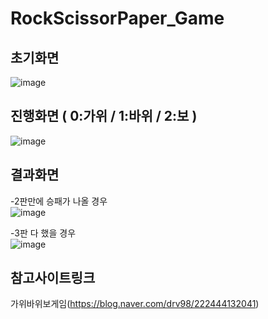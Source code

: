 # RockScissorPaper_Game

## 초기화면
![image](https://user-images.githubusercontent.com/108244911/180695030-05b83050-50be-43df-b9c7-a31ab6d91819.png)


## 진행화면 ( 0:가위 / 1:바위 / 2:보 )
![image](https://user-images.githubusercontent.com/108244911/180695098-69b7b3f8-ce5d-4ade-b3ef-f74754e57ec7.png)


## 결과화면
-2판만에 승패가 나올 경우 </br>
![image](https://user-images.githubusercontent.com/108244911/180694904-9b353844-69c3-4952-bbda-471f2cc213cc.png)

-3판 다 했을 경우 </br>
![image](https://user-images.githubusercontent.com/108244911/180694999-b0258d22-0693-42aa-ac45-1380675cbabd.png)


## 참고사이트링크
가위바위보게임(https://blog.naver.com/drv98/222444132041)
